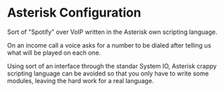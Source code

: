 Asterisk Configuration
======================

Sort of "Spotify" over VoIP written in the Asterisk own scripting language.

On an income call a voice asks for a number to be dialed after telling us what will be played on each one.

Using sort of an interface through the standar System IO, Asterisk crappy scripting language can be avoided so that you only have to write some modules, leaving the hard work for a real language.
